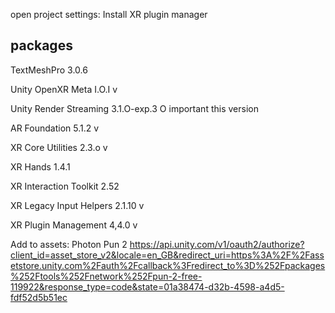 open project settings:
Install XR plugin manager

## packages

TextMeshPro 3.0.6

Unity OpenXR Meta I.O.I v

Unity Render Streaming 3.1.O-exp.3 O important this version

AR Foundation 5.1.2 v

XR Core Utilities 2.3.o v

XR Hands 1.4.1

XR Interaction Toolkit 2.52

XR Legacy Input Helpers 2.1.10 v

XR Plugin Management 4,4.0 v


Add to assets:
Photon Pun 2
https://api.unity.com/v1/oauth2/authorize?client_id=asset_store_v2&locale=en_GB&redirect_uri=https%3A%2F%2Fassetstore.unity.com%2Fauth%2Fcallback%3Fredirect_to%3D%252Fpackages%252Ftools%252Fnetwork%252Fpun-2-free-119922&response_type=code&state=01a38474-d32b-4598-a4d5-fdf52d5b51ec
